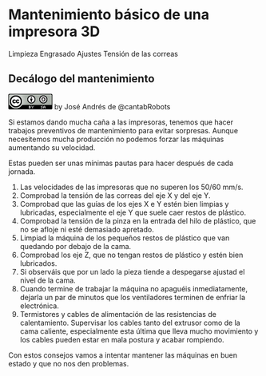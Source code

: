 # Mantenimiento básico de una impresora 3D

Limpieza
Engrasado
Ajustes
Tensión de las correas


## Decálogo del mantenimiento

![Licencia CC by SA](./images/CCbySQ_88x31.png) by José Andrés de @cantabRobots


Si estamos dando mucha caña a las impresoras, tenemos que hacer trabajos preventivos de mantenimiento para evitar sorpresas. Aunque necesitemos mucha producción no podemos forzar las máquinas aumentando su velocidad. 

Estas pueden ser unas mínimas pautas para hacer después de cada jornada.

1. Las velocidades de las impresoras que no superen los 50/60 mm/s.
1. Comprobad la tensión de las correas del eje X y del eje Y.
1. Comprobad que las guías de los ejes X e Y estén bien limpias y lubricadas, especialmente el eje Y que suele caer restos de plástico.
1. Comprobad la tensión de la pinza en la entrada del hilo de plástico, que no se afloje ni esté demasiado apretado.
1. Limpiad la máquina de los pequeños restos de plástico que van quedando por debajo de la cama.
1. Comprobad los eje Z, que no tengan restos de plástico y estén bien lubricados.
1. Si observáis que por un lado la pieza tiende a despegarse ajustad el nivel de la cama.
1. Cuando termine de trabajar la máquina no apaguéis inmediatamente, dejarla un par de minutos que los ventiladores terminen de enfriar la electrónica.
1. Termistores y cables de alimentación de las resistencias de calentamiento. Supervisar los cables tanto del extrusor como de la cama caliente, especialmente esta última que lleva mucho movimiento y los cables pueden estar en mala postura y acabar rompiendo.

Con estos consejos vamos a intentar mantener las máquinas en buen estado y que no nos den problemas.

